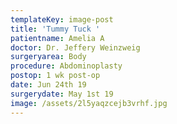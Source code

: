 ```yaml
---
templateKey: image-post
title: 'Tummy Tuck '
patientname: Amelia A
doctor: Dr. Jeffery Weinzweig
surgeryarea: Body
procedure: Abdominoplasty
postop: 1 wk post-op
date: Jun 24th 19
surgerydate: May 1st 19
image: /assets/2l5yaqzcejb3vrhf.jpg
---
```


